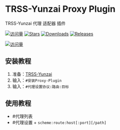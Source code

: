 # TRSS-Yunzai Proxy Plugin

TRSS-Yunzai 代理 适配器 插件

[![访问量](https://visitor-badge.glitch.me/badge?page_id=TimeRainStarSky.Yunzai-Proxy-Plugin&right_color=red&left_text=访%20问%20量)](https://github.com/TimeRainStarSky/Yunzai-Proxy-Plugin)
[![Stars](https://img.shields.io/github/stars/TimeRainStarSky/Yunzai-Proxy-Plugin?color=yellow&label=收藏)](../../stargazers)
[![Downloads](https://img.shields.io/github/downloads/TimeRainStarSky/Yunzai-Proxy-Plugin/total?color=blue&label=下载)](Install.sh)
[![Releases](https://img.shields.io/github/v/release/TimeRainStarSky/Yunzai-Proxy-Plugin?color=green&label=发行版)](../../releases/latest)

[![访问量](https://profile-counter.glitch.me/TimeRainStarSky-Yunzai-Proxy-Plugin/count.svg)](https://github.com/TimeRainStarSky/Yunzai-Proxy-Plugin)

</div>

## 安装教程

1. 准备：[TRSS-Yunzai](../../../Yunzai)
2. 输入：`#安装Proxy-Plugin`
3. 输入：`#代理设置协议:路由:目标`

## 使用教程

- #代理列表
- #代理设置 + `scheme:route:host[:port][/path]`